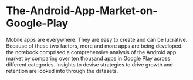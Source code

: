# The-Android-App-Market-on-Google-Play
Mobile apps are everywhere. They are easy to create and can be lucrative. Because of these two factors, more and more apps are being developed. the notebook comprised a comprehensive analysis of the Android app market by comparing over ten thousand apps in Google Play across different categories. Insights to devise strategies to drive growth and retention are looked into through the datasets.
